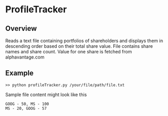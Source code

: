 # ProfileTracker

## Overview
Reads a text file containing portfolios of shareholders and displays them in descending order based on their total share value. File contains share names and share count. Value for one share is fetched from alphavantage.com

## Example

```
>> python profileTracker.py /your/file/path/file.txt
```

Sample file content might look like this

```
GOOG - 50, MS - 100
MS - 20, GOOG - 57
```

